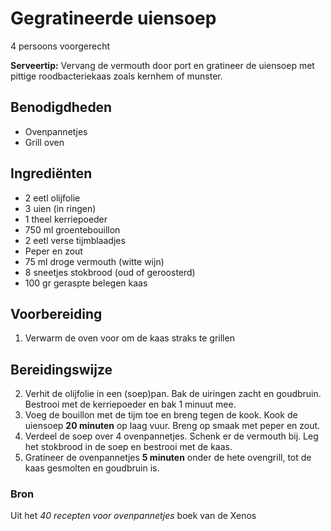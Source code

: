 # Gegratineerde uiensoep

4 persoons voorgerecht

**Serveertip:** Vervang de vermouth door port en gratineer de uiensoep met pittige roodbacteriekaas zoals kernhem of munster.

## Benodigdheden

- Ovenpannetjes
- Grill oven

## Ingrediënten

- 2 eetl olijfolie
- 3 uien (in ringen)
- 1 theel kerriepoeder
- 750 ml groentebouillon
- 2 eetl verse tijmblaadjes
- Peper en zout
- 75 ml droge vermouth (witte wijn)
- 8 sneetjes stokbrood (oud of geroosterd)
- 100 gr geraspte belegen kaas

## Voorbereiding

1. Verwarm de oven voor om de kaas straks te grillen

## Bereidingswijze

2. Verhit de olijfolie in een (soep)pan. Bak de uiringen zacht en goudbruin. Bestrooi met de kerriepoeder en bak 1 minuut mee.
3. Voeg de bouillon met de tijm toe en breng tegen de kook. Kook de uiensoep **20 minuten** op laag vuur. Breng op smaak met peper en zout.
4. Verdeel de soep over 4 ovenpannetjes. Schenk er de vermouth bij. Leg het stokbrood in de soep en bestrooi met de kaas.
5. Gratineer de ovenpannetjes **5 minuten** onder de hete ovengrill, tot de kaas gesmolten en goudbruin is.

### Bron

Uit het _40 recepten voor ovenpannetjes_ boek van de Xenos